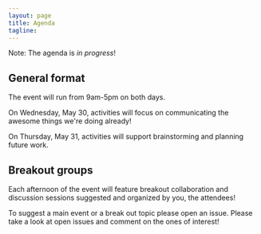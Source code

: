```yaml
---
layout: page
title: Agenda
tagline: 
---
```


Note: The agenda is _in progress_!

## General format

The event will run from 9am-5pm on both days.

On Wednesday, May 30, activities will focus on communicating the awesome things we're doing already!
 
On Thursday, May 31, activities will support brainstorming and planning future work.

## Breakout groups

Each afternoon of the event will feature breakout collaboration and discussion sessions suggested and organized by you, the attendees!

To suggest a main event or a break out topic please open an issue. Please take a look at open issues and comment on the ones of interest!

